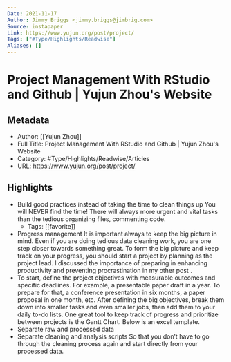 ```yaml
---
Date: 2021-11-17
Author: Jimmy Briggs <jimmy.briggs@jimbrig.com>
Source: instapaper
Link: https://www.yujun.org/post/project/
Tags: ["#Type/Highlights/Readwise"]
Aliases: []
---
```

# Project Management With RStudio and Github | Yujun Zhou's Website

## Metadata
- Author: [[Yujun Zhou]]
- Full Title: Project Management With RStudio and Github | Yujun Zhou's Website
- Category: #Type/Highlights/Readwise/Articles
- URL: https://www.yujun.org/post/project/

## Highlights
- Build good practices instead of taking the time to clean things up
  You will NEVER find the time! There will always more urgent and vital tasks than the tedious organizing files, commenting code.
    - Tags: [[favorite]] 
- Progress management
  It is important always to keep the big picture in mind. Even if you are doing tedious data cleaning work, you are one step closer towards something great.
  To form the big picture and keep track on your progress, you should start a project by planning as the project lead. I discussed the importance of preparing in enhancing productivity and preventing procrastination in my other post .
- To start, define the project objectives with measurable outcomes and specific deadlines. For example, a presentable paper draft in a year. To prepare for that, a conference presentation in six months, a paper proposal in one month, etc. After defining the big objectives, break them down into smaller tasks and even smaller jobs, then add them to your daily to-do lists. One great tool to keep track of progress and prioritize between projects is the Gantt Chart. Below is an excel template.
- Separate raw and processed data
- Separate cleaning and analysis scripts
  So that you don’t have to go through the cleaning process again and start directly from your processed data.
